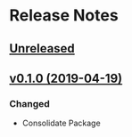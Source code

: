 # Release Notes

## [Unreleased](https://github.com/ixocreate/admin-package/compare/0.1.0...develop)

## [v0.1.0 (2019-04-19)](https://github.com/ixocreate/admin-package/compare/master...v0.1.0)

### Changed
- Consolidate Package
